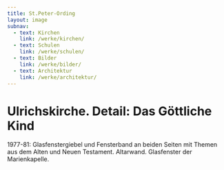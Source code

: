 ```yaml
---
title: St.Peter-Ording
layout: image
subnav:
  - text: Kirchen
    link: /werke/kirchen/
  - text: Schulen
    link: /werke/schulen/
  - text: Bilder
    link: /werke/bilder/
  - text: Architektur
    link: /werke/architektur/
---
```


# Ulrichskirche. Detail: Das Göttliche Kind

1977-81: Glasfenstergiebel und Fensterband an beiden Seiten mit Themen aus dem Alten und Neuen Testament. Altarwand. Glasfenster der Marienkapelle. 
